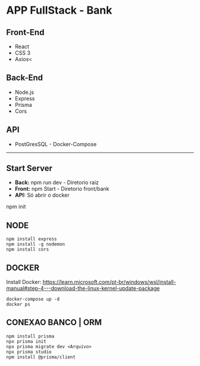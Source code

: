 # APP FullStack - Bank

## Front-End

+ React 
+ CSS 3 
+ Axios<

## Back-End

+ Node.js 
+ Express
+ Prisma
+ Cors


## API
+ PostGresSQL - Docker-Compose

<hr/>

## Start Server
+ **Back:** npm run dev - Diretorio raiz
+ **Front:** npm Start - Diretorio front/bank
+ **API:** Só abrir o docker

 npm init

## NODE 

```
npm install express 
npm install -g nodemon
npm install cors
```

## DOCKER 

Install Docker: https://learn.microsoft.com/pt-br/windows/wsl/install-manual#step-4---download-the-linux-kernel-update-package

```
docker-compose up -d
docker ps
```


## CONEXAO BANCO | ORM 
```
npm install prisma                  
npx prisma init
npx prisma migrate dev <Arquivo>
npx prisma studio
npm install @prisma/client
```
